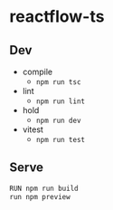 # reactflow-ts

## Dev 
* compile
  * ```npm run tsc```
* lint
  * ```npm run lint```
* hold
  * ```npm run dev```
* vitest
  * ```npm run test```

## Serve
``` bash
RUN npm run build
run npm preview
```